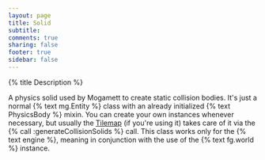 ```yaml
---
layout: page
title: Solid 
subtitle:
comments: true
sharing: false
footer: true
sidebar: false 
---
```


{% title Description %}

A physics solid used by Mogamett to create static collision bodies. It's just a normal {% text mg.Entity %}
class with an already initialized {% text PhysicsBody %} mixin. You can create your own instances whenever 
necessary, but usually the [Tilemap](/documentation/tilemap) (if you're using it) takes care of it via the
{% call :generateCollisionSolids %} call. This class works only for the {% text engine %}, meaning in conjunction
with the use of the {% text fg.world %} instance.
